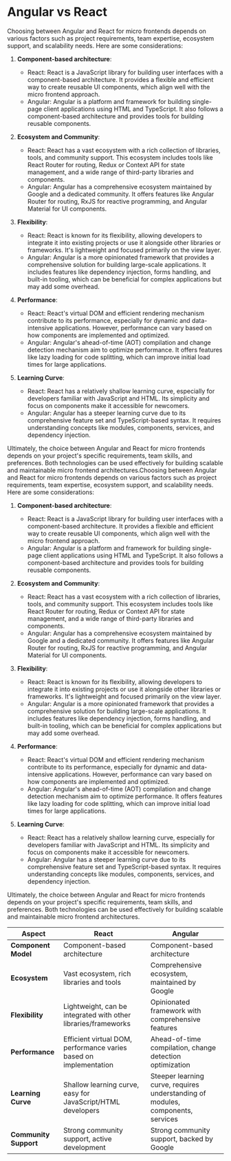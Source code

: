 # Angular vs React

Choosing between Angular and React for micro frontends depends on various factors such as project requirements, team expertise, ecosystem support, and scalability needs. Here are some considerations:

1. **Component-based architecture**:
   - React: React is a JavaScript library for building user interfaces with a component-based architecture. It provides a flexible and efficient way to create reusable UI components, which align well with the micro frontend approach.
   - Angular: Angular is a platform and framework for building single-page client applications using HTML and TypeScript. It also follows a component-based architecture and provides tools for building reusable components.

2. **Ecosystem and Community**:
   - React: React has a vast ecosystem with a rich collection of libraries, tools, and community support. This ecosystem includes tools like React Router for routing, Redux or Context API for state management, and a wide range of third-party libraries and components.
   - Angular: Angular has a comprehensive ecosystem maintained by Google and a dedicated community. It offers features like Angular Router for routing, RxJS for reactive programming, and Angular Material for UI components.

3. **Flexibility**:
   - React: React is known for its flexibility, allowing developers to integrate it into existing projects or use it alongside other libraries or frameworks. It's lightweight and focused primarily on the view layer.
   - Angular: Angular is a more opinionated framework that provides a comprehensive solution for building large-scale applications. It includes features like dependency injection, forms handling, and built-in tooling, which can be beneficial for complex applications but may add some overhead.

4. **Performance**:
   - React: React's virtual DOM and efficient rendering mechanism contribute to its performance, especially for dynamic and data-intensive applications. However, performance can vary based on how components are implemented and optimized.
   - Angular: Angular's ahead-of-time (AOT) compilation and change detection mechanism aim to optimize performance. It offers features like lazy loading for code splitting, which can improve initial load times for large applications.

5. **Learning Curve**:
   - React: React has a relatively shallow learning curve, especially for developers familiar with JavaScript and HTML. Its simplicity and focus on components make it accessible for newcomers.
   - Angular: Angular has a steeper learning curve due to its comprehensive feature set and TypeScript-based syntax. It requires understanding concepts like modules, components, services, and dependency injection.

Ultimately, the choice between Angular and React for micro frontends depends on your project's specific requirements, team skills, and preferences. Both technologies can be used effectively for building scalable and maintainable micro frontend architectures.Choosing between Angular and React for micro frontends depends on various factors such as project requirements, team expertise, ecosystem support, and scalability needs. Here are some considerations:

1. **Component-based architecture**:
   - React: React is a JavaScript library for building user interfaces with a component-based architecture. It provides a flexible and efficient way to create reusable UI components, which align well with the micro frontend approach.
   - Angular: Angular is a platform and framework for building single-page client applications using HTML and TypeScript. It also follows a component-based architecture and provides tools for building reusable components.

2. **Ecosystem and Community**:
   - React: React has a vast ecosystem with a rich collection of libraries, tools, and community support. This ecosystem includes tools like React Router for routing, Redux or Context API for state management, and a wide range of third-party libraries and components.
   - Angular: Angular has a comprehensive ecosystem maintained by Google and a dedicated community. It offers features like Angular Router for routing, RxJS for reactive programming, and Angular Material for UI components.

3. **Flexibility**:
   - React: React is known for its flexibility, allowing developers to integrate it into existing projects or use it alongside other libraries or frameworks. It's lightweight and focused primarily on the view layer.
   - Angular: Angular is a more opinionated framework that provides a comprehensive solution for building large-scale applications. It includes features like dependency injection, forms handling, and built-in tooling, which can be beneficial for complex applications but may add some overhead.

4. **Performance**:
   - React: React's virtual DOM and efficient rendering mechanism contribute to its performance, especially for dynamic and data-intensive applications. However, performance can vary based on how components are implemented and optimized.
   - Angular: Angular's ahead-of-time (AOT) compilation and change detection mechanism aim to optimize performance. It offers features like lazy loading for code splitting, which can improve initial load times for large applications.

5. **Learning Curve**:
   - React: React has a relatively shallow learning curve, especially for developers familiar with JavaScript and HTML. Its simplicity and focus on components make it accessible for newcomers.
   - Angular: Angular has a steeper learning curve due to its comprehensive feature set and TypeScript-based syntax. It requires understanding concepts like modules, components, services, and dependency injection.

Ultimately, the choice between Angular and React for micro frontends depends on your project's specific requirements, team skills, and preferences. Both technologies can be used effectively for building scalable and maintainable micro frontend architectures.


| Aspect                | React                                       | Angular                                     |
|-----------------------|---------------------------------------------|---------------------------------------------|
| **Component Model**   | Component-based architecture               | Component-based architecture               |
| **Ecosystem**         | Vast ecosystem, rich libraries and tools   | Comprehensive ecosystem, maintained by Google |
| **Flexibility**       | Lightweight, can be integrated with other libraries/frameworks | Opinionated framework with comprehensive features |
| **Performance**       | Efficient virtual DOM, performance varies based on implementation | Ahead-of-time compilation, change detection optimization |
| **Learning Curve**    | Shallow learning curve, easy for JavaScript/HTML developers | Steeper learning curve, requires understanding of modules, components, services |
| **Community Support** | Strong community support, active development | Strong community support, backed by Google   |


